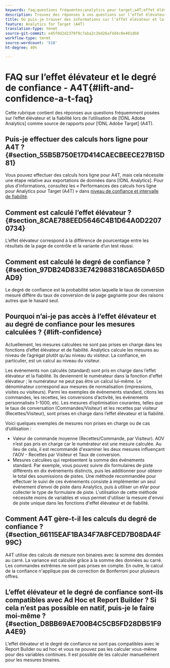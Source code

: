 ```yaml
---
keywords: faq;questions fréquentes;analytics pour target;a4T;effet élévateur;ad hoc;créateur de rapport;degré de confiance
description: Trouvez des réponses à vos questions sur l’effet élévateur et la fiabilité lors de l’utilisation d’Analytics pour la Cible (A4T). A4T vous permet d’utiliser le rapports Analytics pour les activités de Cible.
title: Où puis-je trouver des informations sur l’effet élévateur et la fiabilité avec A4T ?
feature: Analytics for Target (A4T)
translation-type: tm+mt
source-git-commit: e45f0d2d2370f9c7aba2c2bd26afdd4c0e401db8
workflow-type: tm+mt
source-wordcount: '510'
ht-degree: 40%

---
```



# FAQ sur l’effet élévateur et le degré de confiance - A4T{#lift-and-confidence-a-t-faq}

Cette rubrique contient des réponses aux questions fréquemment posées sur l’effet élévateur et la fiabilité lors de l’utilisation de [!DNL Adobe Analytics] comme source de rapports pour [!DNL Adobe Target] (A4T).

## Puis-je effectuer des calculs hors ligne pour A4T ?{#section_55B5B750E17D414CAECBEECE27B15D81}

Vous pouvez effectuer des calculs hors ligne pour A4T, mais cela nécessite une étape relative aux exportations de données dans [!DNL Analytics]. Pour plus d’informations, consultez les « Performances des calculs hors ligne pour Analytics pour Target (A4T) » dans [niveau de confiance et intervalle de fiabilité](/help/c-reports/conversion-rate.md#concept_0D0002A1EBDF420E9C50E2A46F36629B).

## Comment est calculé l’effet élévateur ?{#section_8CAE788EED5646C4B1D64A0D22070734}

L’effet élévateur correspond à la différence de pourcentage entre les résultats de la page de contrôle et la variante d’un test réussi.

## Comment est calculé le degré de confiance ? {#section_97DB24D833E742988318CA65DA65DAD9}

Le degré de confiance est la probabilité selon laquelle le taux de conversion mesuré diffère du taux de conversion de la page gagnante pour des raisons autres que le hasard seul.

## Pourquoi n’ai-je pas accès à l’effet élévateur et au degré de confiance pour les mesures calculées ?  {#lift-confidence}

Actuellement, les mesures calculées ne sont pas prises en charge dans les fonctions d’effet élévateur et de fiabilité. Analytics calcule les mesures au niveau de l’agrégat plutôt qu’au niveau du visiteur. La confiance, en particulier, est un calcul au niveau du visiteur.

Les événements non calculés (standard) sont pris en charge dans l’effet élévateur et la fiabilité. Ils deviennent le numérateur dans la fonction d&#39;effet élévateur ; le numérateur ne peut pas être un calcul lui-même. Le dénominateur correspond aux mesures de normalisation (impressions, visites ou visiteurs). Parmi les exemples de événements standard, citons les commandes, les recettes, les conversions d’activité, les événements personnalisés 1-1000, etc. Les mesures d’optimisation courantes, telles que le taux de conversation (Commandes/Visiteur) et les recettes par visiteur (Recettes/Visiteur), sont prises en charge dans l’effet élévateur et la fiabilité.

Voici quelques exemples de mesures non prises en charge ou de cas d’utilisation :

* Valeur de commande moyenne (Recettes/Commande, par Visiteur). AOV n’est pas pris en charge car le numérateur est une mesure calculée. Au lieu de cela, il est recommandé d&#39;examiner les deux mesures influençant l&#39;AOV - Recettes par Visiteur et Taux de conversion.
* Mesures calculées qui représentent la somme des événements standard. Par exemple, vous pouvez suivre dix formulaires de piste différents en dix événements distincts, puis les additionner pour obtenir le total des soumissions de pistes. Une méthode recommandée pour effectuer le suivi de ces événements consiste à implémenter un seul événement d’envoi de piste dans Analytics, puis à utiliser un eVar pour collecter le type de formulaire de piste. L&#39;utilisation de cette méthode nécessite moins de variables et vous permet d&#39;utiliser la mesure d&#39;envoi de piste unique dans les fonctions d&#39;effet élévateur et de fiabilité.

## Comment A4T gère-t-il les calculs du degré de confiance ?  {#section_66115EAF1BA34F7A8FCED7B08DA4F99C}

A4T utilise des calculs de mesure non binaires avec la somme des données au carré. La variance est calculée grâce à la somme des données au carré. Les commandes extrêmes ne sont pas prises en compte. En outre, le calcul de la confiance n&#39;applique pas de correction de Bonferroni pour plusieurs offres.

## L’effet élévateur et le degré de confiance sont-ils compatibles avec Ad Hoc et Report Builder ? Si cela n’est pas possible en natif, puis-je le faire moi-même ? {#section_D8BB69AE700B4C5CB5FD28DB51F9A4E9}

L’effet élévateur et le degré de confiance ne sont pas compatibles avec le Report Builder ou ad hoc et vous ne pouvez pas les calculer vous-même pour des variables continues. Il est possible de les calculer manuellement pour les mesures binaires.
